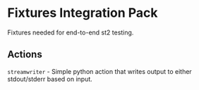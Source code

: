 # Fixtures Integration Pack

Fixtures needed for end-to-end st2 testing.

## Actions

``streamwriter`` - Simple python action that writes output to either stdout/stderr based on input.
